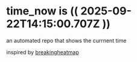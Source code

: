 # time_now is (( 2025-09-22T14:15:00.707Z ))

an automated repo that shows the currnent time

inspired by [breakingheatmap](https://github.com/breakingheatmap/breakingheatmap)